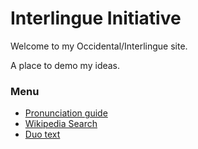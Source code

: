 # Interlingue Initiative 

Welcome to my Occidental/Interlingue site. 

A place to demo my ideas.

### Menu

* [Pronunciation guide](/pronunciation)
* [Wikipedia Search](/wikipedia-search)
* [Duo text](/duo-text)
